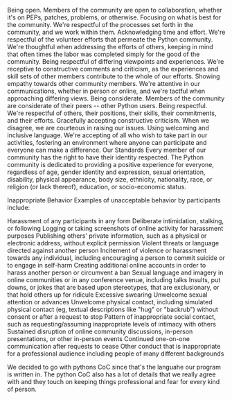 Being open. Members of the community are open to collaboration, whether it's on PEPs, patches, problems, or otherwise.
Focusing on what is best for the community. We're respectful of the processes set forth in the community, and we work within them.
Acknowledging time and effort. We're respectful of the volunteer efforts that permeate the Python community. We're thoughtful when addressing the efforts of others, keeping in mind that often times the labor was completed simply for the good of the community.
Being respectful of differing viewpoints and experiences. We're receptive to constructive comments and criticism, as the experiences and skill sets of other members contribute to the whole of our efforts.
Showing empathy towards other community members. We're attentive in our communications, whether in person or online, and we're tactful when approaching differing views.
Being considerate. Members of the community are considerate of their peers -- other Python users.
Being respectful. We're respectful of others, their positions, their skills, their commitments, and their efforts.
Gracefully accepting constructive criticism. When we disagree, we are courteous in raising our issues.
Using welcoming and inclusive language. We're accepting of all who wish to take part in our activities, fostering an environment where anyone can participate and everyone can make a difference.
Our Standards
Every member of our community has the right to have their identity respected. The Python community is dedicated to providing a positive experience for everyone, regardless of age, gender identity and expression, sexual orientation, disability, physical appearance, body size, ethnicity, nationality, race, or religion (or lack thereof), education, or socio-economic status.

Inappropriate Behavior
Examples of unacceptable behavior by participants include:

Harassment of any participants in any form
Deliberate intimidation, stalking, or following
Logging or taking screenshots of online activity for harassment purposes
Publishing others' private information, such as a physical or electronic address, without explicit permission
Violent threats or language directed against another person
Incitement of violence or harassment towards any individual, including encouraging a person to commit suicide or to engage in self-harm
Creating additional online accounts in order to harass another person or circumvent a ban
Sexual language and imagery in online communities or in any conference venue, including talks
Insults, put downs, or jokes that are based upon stereotypes, that are exclusionary, or that hold others up for ridicule
Excessive swearing
Unwelcome sexual attention or advances
Unwelcome physical contact, including simulated physical contact (eg, textual descriptions like "hug" or "backrub") without consent or after a request to stop
Pattern of inappropriate social contact, such as requesting/assuming inappropriate levels of intimacy with others
Sustained disruption of online community discussions, in-person presentations, or other in-person events
Continued one-on-one communication after requests to cease
Other conduct that is inappropriate for a professional audience including people of many different backgrounds



We decided to go with pythons CoC since that's the languahe our program is written in. The python CoC also has a lot of details that we really agree with and they touch on keeping things professional and fear for every kind of person. 